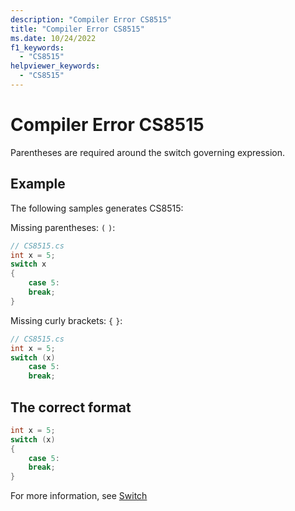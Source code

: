 ```yaml
---
description: "Compiler Error CS8515"
title: "Compiler Error CS8515"
ms.date: 10/24/2022
f1_keywords:
  - "CS8515"
helpviewer_keywords:
  - "CS8515"
---
```

# Compiler Error CS8515

Parentheses are required around the switch governing expression.

## Example

 The following samples generates CS8515:

Missing parentheses: `(`  `)`:

```csharp
// CS8515.cs
int x = 5;
switch x
{
    case 5:
    break;
}
```

Missing curly brackets: `{`  `}`:

```csharp
// CS8515.cs
int x = 5;
switch (x)
    case 5:
    break;
```

## The correct format

```csharp
int x = 5;
switch (x)
{
    case 5:
    break;
}
```

For more information, see [Switch](../statements/selection-statements.md#the-switch-statement)
